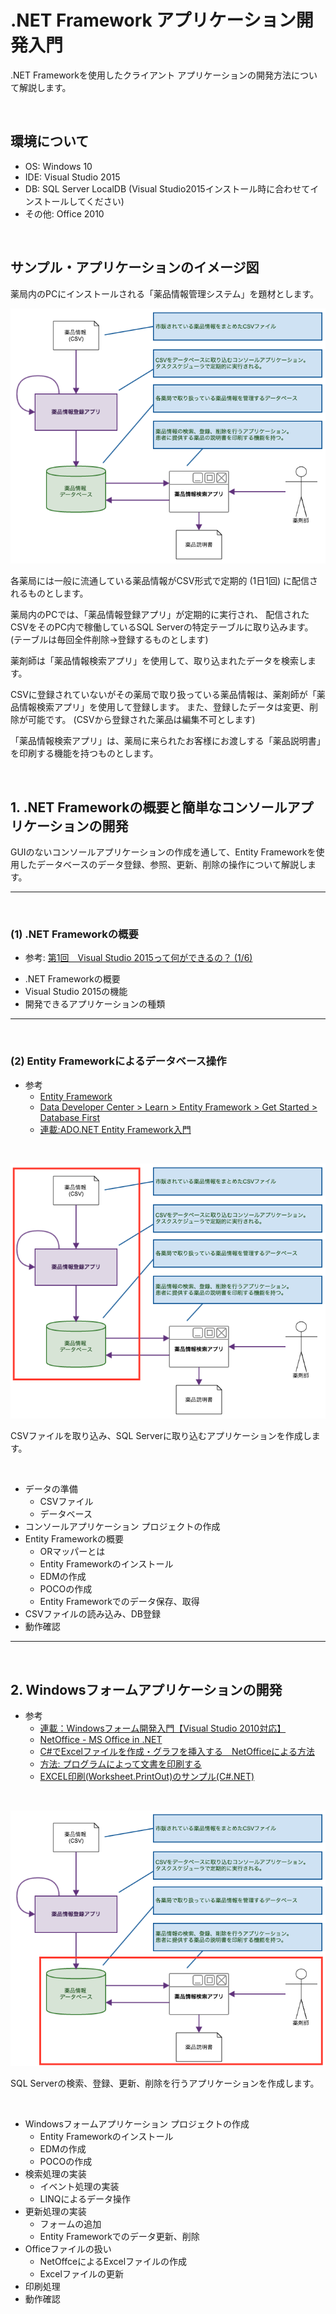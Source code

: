 # .NET Framework アプリケーション開発入門

.NET Frameworkを使用したクライアント アプリケーションの開発方法について解説します。

<br>

## 環境について

* OS: Windows 10
* IDE: Visual Studio 2015
* DB: SQL Server LocalDB (Visual Studio2015インストール時に合わせてインストールしてください)
* その他: Office 2010

<br>

## サンプル・アプリケーションのイメージ図

薬局内のPCにインストールされる「薬品情報管理システム」を題材とします。

![イメージ図](images/image1.png)

各薬局には一般に流通している薬品情報がCSV形式で定期的 (1日1回) に配信されるものとします。

薬局内のPCでは、「薬品情報登録アプリ」が定期的に実行され、
配信されたCSVをそのPC内で稼働しているSQL Serverの特定テーブルに取り込みます。
(テーブルは毎回全件削除→登録するものとします)

薬剤師は「薬品情報検索アプリ」を使用して、取り込まれたデータを検索します。

CSVに登録されていないがその薬局で取り扱っている薬品情報は、薬剤師が「薬品情報検索アプリ」を使用して登録します。
また、登録したデータは変更、削除が可能です。
(CSVから登録された薬品は編集不可とします)

「薬品情報検索アプリ」は、薬局に来られたお客様にお渡しする「薬品説明書」を印刷する機能を持つものとします。

<br>

## 1. .NET Frameworkの概要と簡単なコンソールアプリケーションの開発

GUIのないコンソールアプリケーションの作成を通して、Entity Frameworkを使用したデータベースのデータ登録、参照、更新、削除の操作について解説します。

------
<br>

### (1) .NET Frameworkの概要

* 参考: [第1回　Visual Studio 2015って何ができるの？ (1/6)](http://www.atmarkit.co.jp/ait/articles/1508/07/news031.html)

- .NET Frameworkの概要
- Visual Studio 2015の機能
- 開発できるアプリケーションの種類

------
<br>

### (2) Entity Frameworkによるデータベース操作

* 参考
  - [Entity Framework](https://msdn.microsoft.com/ja-jp/data/ef)
  - [Data Developer Center > Learn > Entity Framework > Get Started > Database First](https://msdn.microsoft.com/en-us/data/jj206878)
  - [連載:ADO.NET Entity Framework入門](http://www.atmarkit.co.jp/fdotnet/ef4basic/index/index.html)

<br>

![イメージ図](images/image2.png)

CSVファイルを取り込み、SQL Serverに取り込むアプリケーションを作成します。

<br>

* データの準備
  - CSVファイル
  - データベース
* コンソールアプリケーション プロジェクトの作成
* Entity Frameworkの概要
  - ORマッパーとは
  - Entity Frameworkのインストール
  - EDMの作成
  - POCOの作成
  - Entity Frameworkでのデータ保存、取得
* CSVファイルの読み込み、DB登録
* 動作確認

------
<br>

## 2. Windowsフォームアプリケーションの開発

* 参考
  - [連載：Windowsフォーム開発入門【Visual Studio 2010対応】](http://www.atmarkit.co.jp/fdotnet/chushin/introwinform_index/index.html)
  - [NetOffice - MS Office in .NET ](http://netoffice.codeplex.com/)
  - [C#でExcelファイルを作成・グラフを挿入する　NetOfficeによる方法](http://whoopsidaisies.hatenablog.com/entry/2014/06/19/101032)
  - [方法: プログラムによって文書を印刷する](https://msdn.microsoft.com/ja-jp/library/b9f0ke7y.aspx)
  - [EXCEL印刷(Worksheet.PrintOut)のサンプル(C#.NET)](http://homepage2.nifty.com/nonnon/SoftSample/CS.NET/SampleExcelPrint.html)

<br>

![イメージ図](images/image3.png)

SQL Serverの検索、登録、更新、削除を行うアプリケーションを作成します。

<br>

* Windowsフォームアプリケーション プロジェクトの作成
  - Entity Frameworkのインストール
  - EDMの作成
  - POCOの作成
* 検索処理の実装
  - イベント処理の実装
  - LINQによるデータ操作
* 更新処理の実装
  - フォームの追加
  - Entity Frameworkでのデータ更新、削除
* Officeファイルの扱い
  - NetOffceによるExcelファイルの作成
  - Excelファイルの更新
* 印刷処理
* 動作確認

<br>
<br>
